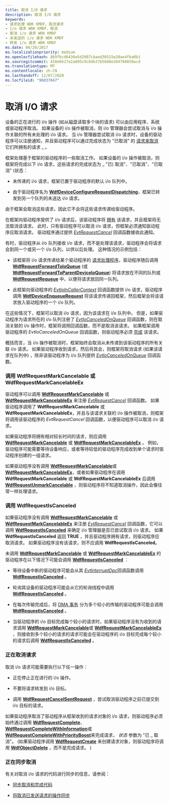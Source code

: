 ```yaml
---
title: 取消 I/O 请求
description: 取消 I/O 请求
keywords:
- 请求处理 WDK KMDF，取消请求
- I/o 请求 WDK KMDF，取消
- 取消 i/o 请求 WDK KMDF
- 未发送的 i/o 请求 WDK KMDF
- 转发 i/o 请求 WDK KMDF
ms.date: 04/20/2017
ms.localizationpriority: medium
ms.openlocfilehash: 869fbcd6436e5d2987cbaed36515e20ae4fba0b1
ms.sourcegitcommit: 418e6617e2a695c9cb4b37b5b60e264760858acd
ms.translationtype: MT
ms.contentlocale: zh-CN
ms.lasthandoff: 12/07/2020
ms.locfileid: "96837047"
---
```

# <a name="canceling-io-requests"></a>取消 I/O 请求





设备的正在进行的 i/o 操作 (如从磁盘读取多个块的请求) 可以由应用程序、系统或驱动程序取消。 如果设备的 i/o 操作被取消，则 i/o 管理器会尝试取消与 i/o 操作关联的所有未处理的 i/o 请求。 当 i/o 管理器尝试取消 i/o 请求时，设备的驱动程序可以注册通知，并且驱动程序可以通过完成状态为 "已取消" 的 [请求来取消](completing-i-o-requests.md) 它们所拥有的请求 \_ 。

框架处理基于框架的驱动程序的一些取消工作。 如果设备的 i/o 操作被取消，则框架将完成以下 i/o 请求，这些请求的完成状态为 \_ "已) 取消"、"已取消"、"已取消" (状态：

-   未传递的 i/o 请求，框架已置于驱动程序的默认 i/o 队列中。

-   由于驱动程序名为 [**WdfDeviceConfigureRequestDispatching**](/windows-hardware/drivers/ddi/wdfdevice/nf-wdfdevice-wdfdeviceconfigurerequestdispatching)，框架已转发到另一个队列的未送达 i/o 请求。

由于框架会取消这些请求，因此它不会将这些请求传递给驱动程序。

在框架向驱动程序提供了 i/o 请求后，该驱动程序将 [拥有](request-ownership.md) 该请求，并且框架将无法取消该请求。 此时，只有驱动程序可以取消 i/o 请求，但框架必须通知驱动程序应取消请求。 驱动程序通过提供 [*EvtRequestCancel*](/windows-hardware/drivers/ddi/wdfrequest/nc-wdfrequest-evt_wdf_request_cancel) 回调函数接收此通知。

有时，驱动程序从 i/o 队列接收 i/o 请求，而不是处理该请求，驱动程序会将请求会到同一个或另一个 i/o 队列，以供以后处理。 这种情况的示例包括：

-   该框架将 i/o 请求传递给某个驱动程序的 [请求处理程序](request-handlers.md)，驱动程序随后调用 [**WdfRequestForwardToIoQueue**](/windows-hardware/drivers/ddi/wdfrequest/nf-wdfrequest-wdfrequestforwardtoioqueue) (或 [**WdfRequestForwardToParentDeviceIoQueue**](/windows-hardware/drivers/ddi/wdfrequest/nf-wdfrequest-wdfrequestforwardtoparentdeviceioqueue)) 将请求放在不同的队列或 [**WdfRequestRequeue**](/windows-hardware/drivers/ddi/wdfrequest/nf-wdfrequest-wdfrequestrequeue) 中，以便将请求放回同一队列。

-   此框架向驱动程序的 [*EvtIoInCallerContext*](/windows-hardware/drivers/ddi/wdfdevice/nc-wdfdevice-evt_wdf_io_in_caller_context) 回调函数提供 i/o 请求，驱动程序调用 [**WdfDeviceEnqueueRequest**](/windows-hardware/drivers/ddi/wdfdevice/nf-wdfdevice-wdfdeviceenqueuerequest) 将该请求传递回框架，然后框架会将该请求放入驱动程序的一个 i/o 队列。

在这些情况下，框架可以取消 i/o 请求，因为该请求在 i/o 队列中。 但是，如果驱动程序为请求所在的 i/o 队列注册了 [*EvtIoCanceledOnQueue*](/windows-hardware/drivers/ddi/wdfio/nc-wdfio-evt_wdf_io_queue_io_canceled_on_queue) 回调函数，则在取消关联的 i/o 操作时，框架将调用回调函数，而不是取消该请求。 如果框架调用驱动程序的 *EvtIoCanceledOnQueue* 回调函数，则驱动程序必须 [完成](completing-i-o-requests.md) 该请求。

概括而言，当 i/o 操作被取消时，框架始终会取消从未传递到该驱动程序的所有关联 i/o 请求。 如果驱动程序收到请求，然后将其会，则框架将取消请求 (如果该请求在队列中) ，除非该驱动程序为 i/o 队列提供 [*EvtIoCanceledOnQueue*](/windows-hardware/drivers/ddi/wdfio/nc-wdfio-evt_wdf_io_queue_io_canceled_on_queue) 回调函数。

### <a name="calling-wdfrequestmarkcancelable-or-wdfrequestmarkcancelableex"></a>调用 WdfRequestMarkCancelable 或 WdfRequestMarkCancelableEx

驱动程序可以调用 [**WdfRequestMarkCancelable**](/windows-hardware/drivers/ddi/wdfrequest/nf-wdfrequest-wdfrequestmarkcancelable) 或 [**WdfRequestMarkCancelableEx**](/windows-hardware/drivers/ddi/wdfrequest/nf-wdfrequest-wdfrequestmarkcancelableex) 来注册 [*EvtRequestCancel*](/windows-hardware/drivers/ddi/wdfrequest/nc-wdfrequest-evt_wdf_request_cancel) 回调函数。 如果驱动程序调用了 **WdfRequestMarkCancelable** 或 **WdfRequestMarkCancelableEx**，并且与该请求关联的 i/o 操作被取消，则框架将调用该驱动程序的 *EvtRequestCancel* 回调函数，以便驱动程序可以取消 i/o 请求。

如果驱动程序将拥有相对较长时间的请求，则应调用 [**WdfRequestMarkCancelable**](/windows-hardware/drivers/ddi/wdfrequest/nf-wdfrequest-wdfrequestmarkcancelable) 或 [**WdfRequestMarkCancelableEx**](/windows-hardware/drivers/ddi/wdfrequest/nf-wdfrequest-wdfrequestmarkcancelableex) 。 例如，驱动程序可能需要等待设备响应，或者等待较低的驱动程序完成收到单个请求时驱动程序创建的一组请求。

如果驱动程序没有调用 [**WdfRequestMarkCancelable**](/windows-hardware/drivers/ddi/wdfrequest/nf-wdfrequest-wdfrequestmarkcancelable)或 [**WdfRequestMarkCancelableEx**](/windows-hardware/drivers/ddi/wdfrequest/nf-wdfrequest-wdfrequestmarkcancelableex)，或者如果驱动程序在调用 **WdfRequestMarkCancelable** 或 **WdfRequestMarkCancelableEx** 后调用 [**WdfRequestUnmarkCancelable**](/windows-hardware/drivers/ddi/wdfrequest/nf-wdfrequest-wdfrequestunmarkcancelable) ，则驱动程序将不知道取消操作，因此会像往常一样处理请求。

### <a name="calling-wdfrequestiscanceled"></a>调用 WdfRequestIsCanceled

如果驱动程序没有调用 [**WdfRequestMarkCancelable**](/windows-hardware/drivers/ddi/wdfrequest/nf-wdfrequest-wdfrequestmarkcancelable) 或 [**WdfRequestMarkCancelableEx**](/windows-hardware/drivers/ddi/wdfrequest/nf-wdfrequest-wdfrequestmarkcancelableex) 来注册 [*EvtRequestCancel*](/windows-hardware/drivers/ddi/wdfrequest/nc-wdfrequest-evt_wdf_request_cancel) 回调函数，它可以调用 [**WdfRequestIsCanceled**](/windows-hardware/drivers/ddi/wdfrequest/nf-wdfrequest-wdfrequestiscanceled) 来确定 i/o 管理器是否已尝试取消 i/o 请求。 如果 **WdfRequestIsCanceled** 返回 **TRUE** ，并且驱动程序拥有请求，则驱动程序应取消请求。 如果驱动程序没有该请求，则不应调用 **WdfRequestIsCanceled**。

未调用 [**WdfRequestMarkCancelable**](/windows-hardware/drivers/ddi/wdfrequest/nf-wdfrequest-wdfrequestmarkcancelable) 或 [**WdfRequestMarkCancelableEx**](/windows-hardware/drivers/ddi/wdfrequest/nf-wdfrequest-wdfrequestmarkcancelableex) 的驱动程序在以下情况下可能会调用 [**WdfRequestIsCanceled**](/windows-hardware/drivers/ddi/wdfrequest/nf-wdfrequest-wdfrequestiscanceled) ：

-   等待设备中断的驱动程序可能会从其 [*EvtInterruptDpc*](/windows-hardware/drivers/ddi/wdfinterrupt/nc-wdfinterrupt-evt_wdf_interrupt_dpc)回调函数调用 [**WdfRequestIsCanceled**](/windows-hardware/drivers/ddi/wdfrequest/nf-wdfrequest-wdfrequestiscanceled) 。

-   轮询其设备的驱动程序可能会从它的轮询线程中调用 [**WdfRequestIsCanceled**](/windows-hardware/drivers/ddi/wdfrequest/nf-wdfrequest-wdfrequestiscanceled) 。

-   在每次传输完成后，将 [DMA 事务](dma-transactions-and-dma-transfers.md) 分为多个较小的传输的驱动程序可能会调用 [**WdfRequestIsCanceled**](/windows-hardware/drivers/ddi/wdfrequest/nf-wdfrequest-wdfrequestiscanceled) 。

-   当驱动程序的 i/o 目标完成每个较小的请求时，如果驱动程序没有为收到的请求调用 [**WdfRequestMarkCancelable**](/windows-hardware/drivers/ddi/wdfrequest/nf-wdfrequest-wdfrequestmarkcancelable)或 [**WdfRequestMarkCancelableEx**](/windows-hardware/drivers/ddi/wdfrequest/nf-wdfrequest-wdfrequestmarkcancelableex) ，则接收到多个较小的请求的请求可能会在驱动程序的 i/o 目标完成每个较小的请求后调用 [**WdfRequestIsCanceled**](/windows-hardware/drivers/ddi/wdfrequest/nf-wdfrequest-wdfrequestiscanceled) 。

### <a name="canceling-the-request"></a>正在取消请求

取消 i/o 请求可能需要执行以下任一操作：

-   正在停止正在进行的 i/o 操作。

-   不要将请求转发到 i/o 目标。

-   调用 [**WdfRequestCancelSentRequest**](/windows-hardware/drivers/ddi/wdfrequest/nf-wdfrequest-wdfrequestcancelsentrequest) ，尝试取消驱动程序之前已提交到 i/o 目标的请求。

如果驱动程序取消了驱动程序从框架收到的请求对象的 i/o 请求，则驱动程序必须始终通过调用 [**WdfRequestComplete**](/windows-hardware/drivers/ddi/wdfrequest/nf-wdfrequest-wdfrequestcomplete)、 [**WdfRequestCompleteWithInformation**](/windows-hardware/drivers/ddi/wdfrequest/nf-wdfrequest-wdfrequestcompletewithinformation)或 [**WdfRequestCompleteWithPriorityBoost**](/windows-hardware/drivers/ddi/wdfrequest/nf-wdfrequest-wdfrequestcompletewithpriorityboost)来完成请求， *状态* 参数为 "已 \_ 取消"。  (如果驱动程序调用 [**WdfRequestCreate**](/windows-hardware/drivers/ddi/wdfrequest/nf-wdfrequest-wdfrequestcreate) 来创建请求对象，则驱动程序将调用 [**WdfObjectDelete**](/windows-hardware/drivers/ddi/wdfobject/nf-wdfobject-wdfobjectdelete) ，而不是完成请求。 ) 

### <a name="synchronizing-cancellation"></a>正在同步取消

有关对取消 i/o 请求的代码进行同步的信息，请参阅：

-   [同步取消和完成代码](synchronizing-cancel-and-completion-code.md)

-   [将取消已发送请求的操作同步](synchronizing-cancellation-of-sent-requests.md)

 

